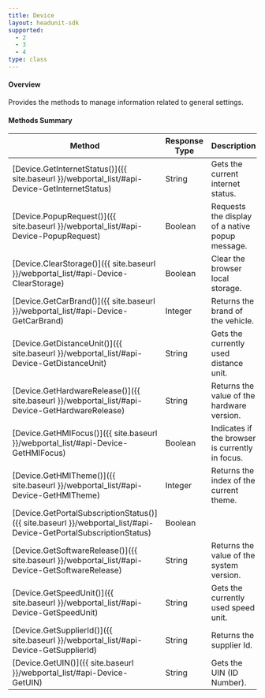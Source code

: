 ```yaml
---
title: Device
layout: headunit-sdk
supported:
  - 2
  - 3
  - 4
type: class
---
```


#### Overview

Provides the methods to manage information related to general settings.

#### Methods Summary

Method | Response Type | Description
-----|----|----
[Device.GetInternetStatus()]({{ site.baseurl }}/webportal_list/#api-Device-GetInternetStatus) | String | Gets the current internet status.
[Device.PopupRequest()]({{ site.baseurl }}/webportal_list/#api-Device-PopupRequest) | Boolean | Requests the display of a native popup message.
[Device.ClearStorage()]({{ site.baseurl }}/webportal_list/#api-Device-ClearStorage) | Boolean | Clear the browser local storage.
[Device.GetCarBrand()]({{ site.baseurl }}/webportal_list/#api-Device-GetCarBrand) | Integer | Returns the brand of the vehicle.
[Device.GetDistanceUnit()]({{ site.baseurl }}/webportal_list/#api-Device-GetDistanceUnit) | String | Gets the currently used distance unit.
[Device.GetHardwareRelease()]({{ site.baseurl }}/webportal_list/#api-Device-GetHardwareRelease) | String | Returns the value of the hardware version.
[Device.GetHMIFocus()]({{ site.baseurl }}/webportal_list/#api-Device-GetHMIFocus) | Boolean | Indicates if the browser is currently in focus.
[Device.GetHMITheme()]({{ site.baseurl }}/webportal_list/#api-Device-GetHMITheme) | Integer | Returns the index of the current theme.
[Device.GetPortalSubscriptionStatus()]({{ site.baseurl }}/webportal_list/#api-Device-GetPortalSubscriptionStatus) | Boolean |
[Device.GetSoftwareRelease()]({{ site.baseurl }}/webportal_list/#api-Device-GetSoftwareRelease) | String | Returns the value of the system version.
[Device.GetSpeedUnit()]({{ site.baseurl }}/webportal_list/#api-Device-GetSpeedUnit) | String | Gets the currently used speed unit.
[Device.GetSupplierId()]({{ site.baseurl }}/webportal_list/#api-Device-GetSupplierId) | String | Returns the supplier Id.
[Device.GetUIN()]({{ site.baseurl }}/webportal_list/#api-Device-GetUIN) | String | Gets the UIN (ID Number).

